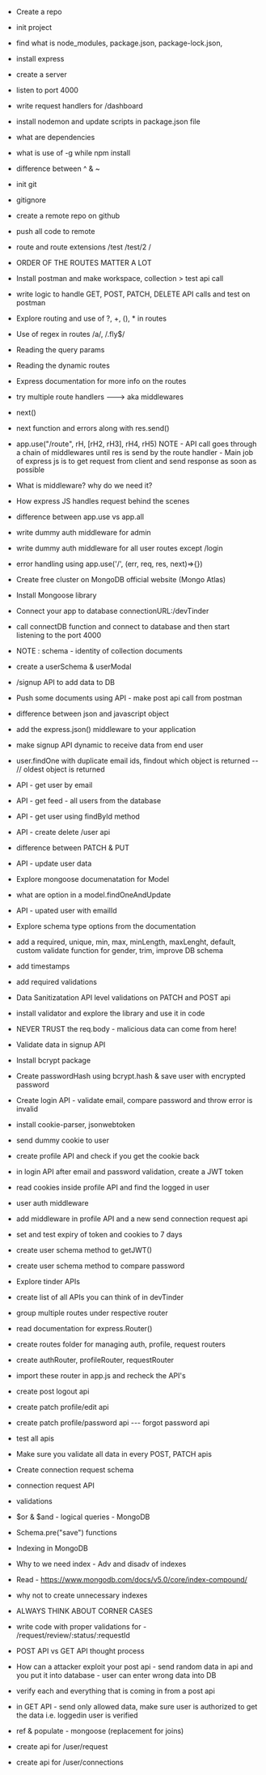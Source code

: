 - Create a repo
- init project
- find what is node_modules, package.json, package-lock.json, 
- install express
- create a server
- listen to port 4000
- write request handlers for /dashboard
- install nodemon and update scripts in package.json file
- what are dependencies
- what is use of -g while npm install
- difference between ^ & ~


- init git
- gitignore
- create a remote repo on github
- push all code to remote
- route and route extensions /test /test/2 /
- ORDER OF THE ROUTES MATTER A LOT
- Install postman and make workspace, collection > test api call
- write logic to handle GET, POST, PATCH, DELETE API calls and test on postman
- Explore routing and use of ?, +, (), * in routes
- Use of regex in routes /a/, /.fly$/
- Reading the query params 
- Reading the dynamic routes
- Express documentation for more info on the routes


- try multiple route handlers ---> aka middlewares
- next()
- next function and errors along with res.send()
- app.use("/route", rH, [rH2, rH3], rH4, rH5)
NOTE  -  API call goes through a chain of middlewares until res is send by the route handler
      - Main job of express js is to get request from client and send response as soon as possible
- What is middleware? why do we need it?
- How express JS handles request behind the scenes
- difference between app.use vs app.all
- write dummy auth middleware for admin
- write dummy auth middleware for all user routes except /login
- error handling using app.use('/', (err, req, res, next)=>{})


- Create free cluster on MongoDB official website (Mongo Atlas)
- Install Mongoose library
- Connect your app to database connectionURL:/devTinder 
- call connectDB function and connect to database and then start listening to the port 4000
- NOTE : schema - identity of collection documents
- create a userSchema & userModal
- /signup API to add data to DB
- Push some documents using API - make post api call from postman

- difference between json and javascript object
- add the express.json() middleware to your application
- make signup API dynamic to receive data from end user
- user.findOne with duplicate email ids, findout which object is returned -- // oldest object is returned
- API - get user by email
- API - get feed - all users  from the database
- API - get user using findById method 
- API - create delete /user api
- difference between PATCH & PUT
- API - update user data
- Explore mongoose documenatation for Model
- what are option in a model.findOneAndUpdate
- API - upated user with emailId

- Explore schema type options from the documentation
- add a required, unique, min, max, minLength, maxLenght, default, custom validate function for gender, trim, improve DB schema
- add timestamps
- add required validations
- Data Sanitizatation API level validations on PATCH and POST api
- install validator and explore the library and use it in code
- NEVER TRUST the req.body - malicious data can come from here!

- Validate data in signup API
- Install bcrypt package
- Create passwordHash using bcrypt.hash & save user with encrypted password
- Create login API - validate email, compare password and throw error is invalid

- install cookie-parser, jsonwebtoken
- send dummy cookie to user
- create profile API and check if you get the cookie back
- in login API after email and password validation, create a JWT token 
- read cookies inside profile API and find the logged in user
- user auth middleware
- add middleware in profile API and a new send connection request api
- set and test expiry of token and cookies to 7 days
- create user schema method to getJWT()
- create user schema method to compare password

- Explore tinder APIs
- create list of all APIs you can think of in devTinder
- group multiple routes under respective router
- read documentation for express.Router()
- create routes folder for managing auth, profile, request routers
- create authRouter, profileRouter, requestRouter
- import these router in app.js and recheck the API's
- create post logout api
- create patch profile/edit api
- create patch profile/password api --- forgot password api
- test all apis
- Make sure you validate all data in every POST, PATCH apis

- Create connection request schema
- connection request API
- validations
- $or & $and - logical queries - MongoDB
- Schema.pre("save") functions
- Indexing in MongoDB
- Why to we need index - Adv and disadv of indexes
- Read - https://www.mongodb.com/docs/v5.0/core/index-compound/
- why not to create unnecessary indexes
- ALWAYS THINK ABOUT CORNER CASES

- write code with proper validations for - /request/review/:status/:requestId
- POST API vs GET API thought process
- How can a attacker exploit your post api - send random data in api and you put it into database - user can enter wrong data into DB
- verify each and everything that is coming in from a post api
- in GET API -  send only allowed data, make sure user is authorized to get the data i.e. loggedin user is verified
- ref & populate - mongoose (replacement for joins)
- create api for /user/request
- create api for /user/connections